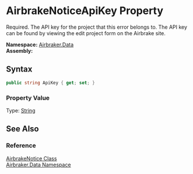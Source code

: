 AirbrakeNoticeApiKey Property
=============================
Required. The API key for the project that this error belongs to. The API key can be found by viewing the edit project form on the Airbrake site.

**Namespace:** [Airbraker.Data][1]  
**Assembly:**

Syntax
------

```csharp
public string ApiKey { get; set; }
```

### Property Value
Type: [String][2]

See Also
--------

### Reference
[AirbrakeNotice Class][3]  
[Airbraker.Data Namespace][1]  

[1]: ../README.md
[2]: http://msdn.microsoft.com/en-us/library/s1wwdcbf
[3]: README.md